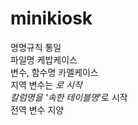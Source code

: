 # minikiosk
명명규칙 통일<br/>
  파일명 케밥케이스<br/>
  변수, 함수명 카멜케이스<br/>
  지역 변수는 _로 시작<br/>
  칼럼명을 '속한 테이블명_'로 시작<br/>
전역 변수 지양
